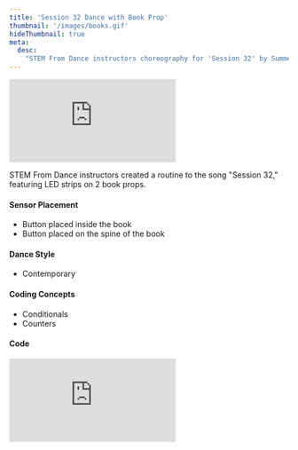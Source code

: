 ```yaml
---
title: 'Session 32 Dance with Book Prop'
thumbnail: '/images/books.gif'
hideThumbnail: true
meta:
  desc:
    "STEM From Dance instructors choreography for 'Session 32' by Summer Walker"
---
```

<div class="flex justify-center">
  <iframe
    src="https://nyu.app.box.com/embed/s/dz7vrqxkbnnhqks2h5yb1alk1835bakx?sortColumn=date"
    class="w-11/12 lg:w-2/3 aspect-video"
    frameborder="0"
    allowfullscreen
    webkitallowfullscreen
    msallowfullscreen
  ></iframe>
</div>


STEM From Dance instructors created a routine to the song "Session 32," featuring LED strips on 2 book props. 

#### Sensor Placement

+ Button placed inside the book
+ Button placed on the spine of the book

#### Dance Style

+ Contemporary 

#### Coding Concepts

+ Conditionals
+ Counters

#### Code

<div class="flex justify-center">
  <div style="position:relative;width:80%;padding-bottom:56.25%; /* 16:9 */ overflow:hidden;">
    <iframe
      src="https://maker.makecode.com/#pub:_d6rhuPgyp2sU" 
      class="absolute inset-0 w-full h-full"
      frameborder="0"
      sandbox="allow-popups allow-forms allow-scripts allow-same-origin"
    ></iframe>
  </div>
</div>
